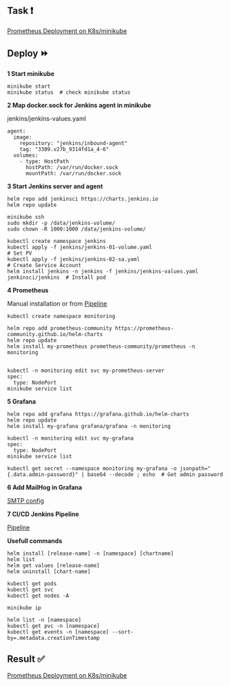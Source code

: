 ## Task :heavy_exclamation_mark:

[Prometheus Deployment on K8s/minikube](https://github.com/rolling-scopes-school/tasks/blob/master/devops/modules/4_monitoring-configuration/task_7.md)

## Deploy :fast_forward:

**1 Start minikube**

```
minikube start
minikube status  # check minikube status
```

**2 Map docker.sock for Jenkins agent in minikube**

jenkins/jenkins-values.yaml
```
agent:
  image:
    repository: "jenkins/inbound-agent"
    tag: "3309.v27b_9314fd1a_4-6"
  volumes:
    - type: HostPath
      hostPath: /var/run/docker.sock
      mountPath: /var/run/docker.sock
```


**3 Start Jenkins server and agent**

```
helm repo add jenkinsci https://charts.jenkins.io
helm repo update

minikube ssh
sudo mkdir -p /data/jenkins-volume/
sudo chown -R 1000:1000 /data/jenkins-volume/ 

kubectl create namespace jenkins
kubectl apply -f jenkins/jenkins-01-volume.yaml                                   # Set PV
kubectl apply -f jenkins/jenkins-02-sa.yaml                                       # Create Service Account
helm install jenkins -n jenkins -f jenkins/jenkins-values.yaml jenkinsci/jenkins  # Install pod

```

**4 Prometheus**

Manual installation or from [Pipeline](https://github.com/gantsevich-yuri/rsschool-devops-course-tasks/blob/task_7/deployment/Jenkinsfile)
```
kubectl create namespace monitoring

helm repo add prometheus-community https://prometheus-community.github.io/helm-charts
helm repo update
helm install my-prometheus prometheus-community/prometheus -n monitoring


kubectl -n monitoring edit svc my-prometheus-server
spec:
  type: NodePort
minikube service list
```

**5 Grafana**

```
helm repo add grafana https://grafana.github.io/helm-charts
helm repo update
helm install my-grafana grafana/grafana -n monitoring

kubectl -n monitoring edit svc my-grafana
spec:
  type: NodePort
minikube service list

kubectl get secret --namespace monitoring my-grafana -o jsonpath="{.data.admin-password}" | base64 --decode ; echo  # Get admin password
```

**6 Add MailHog in Grafana**

[SMTP config](https://github.com/gantsevich-yuri/rsschool-devops-course-tasks/blob/task_7/deployment/monitoring/grafana-values.yaml) 

**7 CI/CD Jenkins Pipeline**

[Pipeline](https://github.com/gantsevich-yuri/rsschool-devops-course-tasks/blob/task_7/deployment/Jenkinsfile)

**Usefull commands**
```
helm install [release-name] -n [namespace] [chartname]
helm list
helm get values [release-name]
helm uninstall [chart-name]

kubectl get pods
kubectl get svc
kubectl get nodes -A

minikube ip

helm list -n [namespace]
kubectl get pvc -n [namespace]
kubectl get events -n [namespace] --sort-by=.metadata.creationTimestamp
```

## Result :white_check_mark:

[Prometheus Deployment on K8s/minikube](https://github.com/gantsevich-yuri/rsschool-devops-course-tasks/pull/7)

